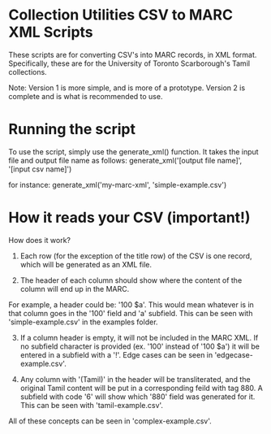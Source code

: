 # Collection Utilities CSV to MARC XML Scripts

These scripts are for converting CSV's into MARC records, in XML format. Specifically, these are for the University of Toronto Scarborough's Tamil collections.

Note: Version 1 is more simple, and is more of a prototype. Version 2 is complete and is what is recommended to use.

# Running the script

To use the script, simply use the generate_xml() function. It takes the input file and output file name as follows:
generate_xml('[output file name]', '[input csv name]')

for instance:
generate_xml('my-marc-xml', 'simple-example.csv')

# How it reads your CSV (important!)

How does it work?

1. Each row (for the exception of the title row) of the CSV is one record, which will be generated as an XML file.

2. The header of each column should show where the content of the column will end up in the MARC.

For example, a header could be: '100 $a'. This would mean whatever is in that column goes in the '100' field and 'a' subfield. This can be seen with 'simple-example.csv' in the examples folder. 

3. If a column header is empty, it will not be included in the MARC XML. If no subfield character is provided (ex. '100' instead of '100 $a') it will be entered in a subfield with a '!'. Edge cases can be seen in 'edgecase-example.csv'.

4. Any column with '(Tamil)' in the header will be transliterated, and the original Tamil content will be put in a corresponding feild with tag 880. A subfield with code '6' will show which '880' field was generated for it. This can be seen with 'tamil-example.csv'.

All of these concepts can be seen in 'complex-example.csv'.

